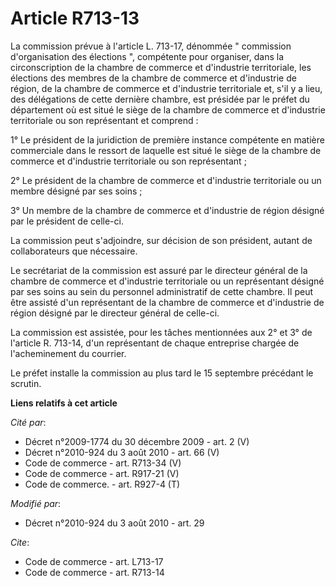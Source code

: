 # Article R713-13

La commission prévue à l'article L. 713-17, dénommée " commission d'organisation des élections ", compétente pour organiser,
dans la circonscription de la chambre de commerce et d'industrie territoriale, les élections des membres de la chambre de
commerce et d'industrie de région, de la chambre de commerce et d'industrie territoriale et, s'il y a lieu, des délégations
de cette dernière chambre, est présidée par le préfet du département où est situé le siège de la chambre de commerce et
d'industrie territoriale ou son représentant et comprend : 

1° Le président de la juridiction de première instance compétente en matière commerciale dans le ressort de laquelle est
situé le siège de la chambre de commerce et d'industrie territoriale ou son représentant ; 

2° Le président de la chambre de commerce et d'industrie territoriale ou un membre désigné par ses soins ; 

3° Un membre de la chambre de commerce et d'industrie de région désigné par le président de celle-ci. 

La commission peut s'adjoindre, sur décision de son président, autant de collaborateurs que nécessaire. 

Le secrétariat de la commission est assuré par le directeur général de la chambre de commerce et d'industrie territoriale ou
un représentant désigné par ses soins au sein du personnel administratif de cette chambre. Il peut être assisté d'un
représentant de la chambre de commerce et d'industrie de région désigné par le directeur général de celle-ci. 

La commission est assistée, pour les tâches mentionnées aux 2° et 3° de l'article R. 713-14, d'un représentant de chaque
entreprise chargée de l'acheminement du courrier. 

Le préfet installe la commission au plus tard le 15 septembre précédant le scrutin.

**Liens relatifs à cet article**

_Cité par_:

  - Décret n°2009-1774 du 30 décembre 2009 - art. 2 (V)
  - Décret n°2010-924 du 3 août 2010 - art. 66 (V)
  - Code de commerce - art. R713-34 (V)
  - Code de commerce - art. R917-21 (V)
  - Code de commerce. - art. R927-4 (T)

_Modifié par_:

  - Décret n°2010-924 du 3 août 2010 - art. 29

_Cite_:

  - Code de commerce - art. L713-17
  - Code de commerce - art. R713-14
